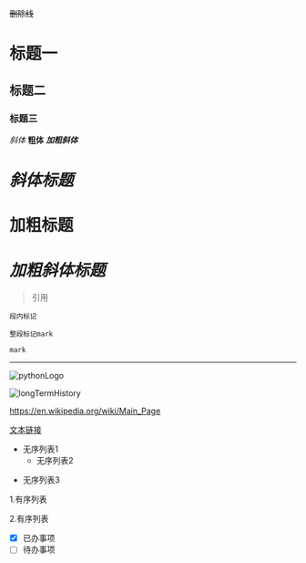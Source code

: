 ~~删除线~~

#   标题一
##  标题二
### 标题三

*斜体*
**粗体**
***加粗斜体***

# *斜体标题*
# **加粗标题**
# ***加粗斜体标题***

> 引用

`段内标记`

```
整段标记mark
```

    mark

---

![pythonLogo](https://www.python.org/static/img/python-logo.png "pythonLogo")

![longTermHistory](file:///F:/Git/DataProcessingWithPython/longTermHistory.png "longTermHistory")

<https://en.wikipedia.org/wiki/Main_Page>

[文本链接](https://en.wikipedia.org/wiki/Main_Page)

* 无序列表1
    + 无序列表2
- 无序列表3

1.有序列表

2.有序列表

- [x] 已办事项
- [ ] 待办事项